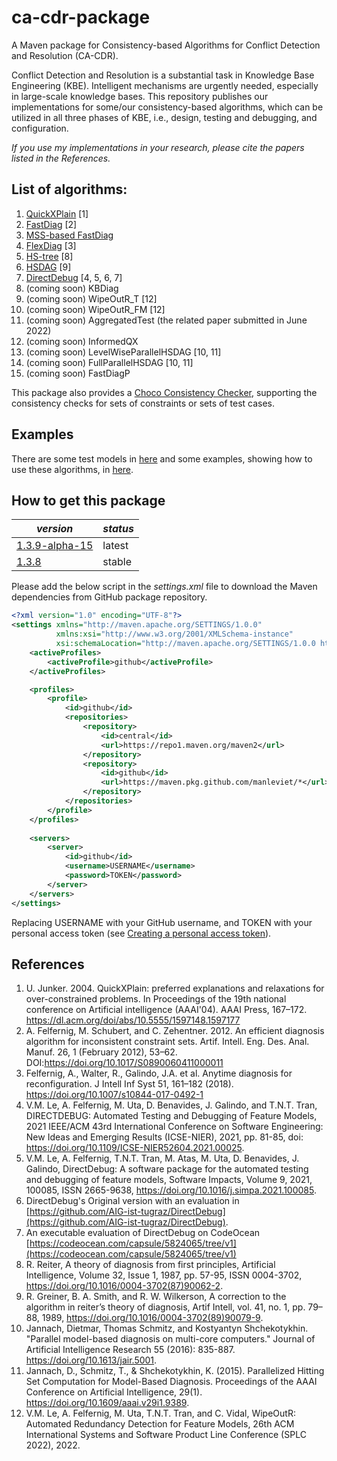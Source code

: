 # ca-cdr-package

A Maven package for Consistency-based Algorithms for Conflict Detection and Resolution (CA-CDR).

Conflict Detection and Resolution is a substantial task in Knowledge Base Engineering (KBE). Intelligent mechanisms are urgently needed, especially in large-scale knowledge bases. This repository publishes our implementations for some/our consistency-based algorithms, which can be utilized in all three phases of KBE, i.e., design, testing and debugging, and configuration.

*If you use my implementations in your research, please cite the papers listed in the References.*

## List of algorithms:

1. [QuickXPlain](https://github.com/manleviet/CA-CDR-V2/blob/main/ca-cdr-package/src/main/java/at/tugraz/ist/ase/cacdr/algorithms/QuickXPlain.java) [1]
2. [FastDiag](https://github.com/manleviet/CA-CDR-V2/blob/main/ca-cdr-package/src/main/java/at/tugraz/ist/ase/cacdr/algorithms/FastDiagV2.java) [2]
3. [MSS-based FastDiag](https://github.com/manleviet/CA-CDR-V2/blob/main/ca-cdr-package/src/main/java/at/tugraz/ist/ase/cacdr/algorithms/FastDiagV3.java)
4. [FlexDiag](https://github.com/manleviet/CA-CDR-V2/blob/main/ca-cdr-package/src/main/java/at/tugraz/ist/ase/cacdr/algorithms/FlexDiag.java) [3]
5. [HS-tree](https://github.com/manleviet/CA-CDR-V2/blob/main/ca-cdr-package/src/main/java/at/tugraz/ist/ase/cacdr/algorithms/hs/HSTree.java) [8]
6. [HSDAG](https://github.com/manleviet/CA-CDR-V2/blob/main/ca-cdr-package/src/main/java/at/tugraz/ist/ase/cacdr/algorithms/hs/HSDAG.java) [9]
7. [DirectDebug](https://github.com/manleviet/CA-CDR-V2/blob/main/ca-cdr-package/src/main/java/at/tugraz/ist/ase/cacdr/algorithms/DirectDebug.java) [4, 5, 6, 7]
8. (coming soon) KBDiag
9. (coming soon) WipeOutR_T [12]
10. (coming soon) WipeOutR_FM [12]
11. (coming soon) AggregatedTest (the related paper submitted in June 2022)
12. (coming soon) InformedQX
13. (coming soon) LevelWiseParallelHSDAG [10, 11]
14. (coming soon) FullParallelHSDAG [10, 11]
15. (coming soon) FastDiagP

This package also provides a [Choco Consistency Checker](https://github.com/manleviet/CA-CDR-V2/blob/main/ca-cdr-package/src/main/java/at/tugraz/ist/ase/cacdr/checker/ChocoConsistencyChecker.java), supporting the consistency checks for sets of constraints or sets of test cases.

## Examples

There are some test models in [here](https://github.com/manleviet/CDRModel/tree/main/src/main/java/at/tugraz/ist/ase/cdrmodel/test/model) and some examples, showing how to use these algorithms, in [here](https://github.com/manleviet/CA-CDR/tree/main/src/test/java/at/tugraz/ist/ase/cacdr/algorithms).

## How to get this package

| *version* | *status* |
|---|---|
| [1.3.9-alpha-15](https://github.com/manleviet/CA-CDR-V2/packages/1417091)| latest |
| [1.3.8](https://github.com/manleviet/CA-CDR-V2/packages/1417091?version=1.3.8) | stable |

Please add the below script in the *settings.xml* file to download the Maven dependencies from GitHub package repository.

```xml
<?xml version="1.0" encoding="UTF-8"?>
<settings xmlns="http://maven.apache.org/SETTINGS/1.0.0"
          xmlns:xsi="http://www.w3.org/2001/XMLSchema-instance"
          xsi:schemaLocation="http://maven.apache.org/SETTINGS/1.0.0 http://maven.apache.org/xsd/settings-1.0.0.xsd">
    <activeProfiles>
        <activeProfile>github</activeProfile>
    </activeProfiles>

    <profiles>
        <profile>
            <id>github</id>
            <repositories>
                <repository>
                    <id>central</id>
                    <url>https://repo1.maven.org/maven2</url>
                </repository>
                <repository>
                    <id>github</id>
                    <url>https://maven.pkg.github.com/manleviet/*</url>
                </repository>
            </repositories>
        </profile>
    </profiles>
    
    <servers>
        <server>
            <id>github</id>
            <username>USERNAME</username>
            <password>TOKEN</password>
        </server>
    </servers>
</settings>
```
Replacing USERNAME with your GitHub username, and TOKEN with your personal access token 
(see [Creating a personal access token](https://docs.github.com/en/authentication/keeping-your-account-and-data-secure/creating-a-personal-access-token)).

## References
1. U. Junker. 2004. QuickXPlain: preferred explanations and relaxations for over-constrained problems. In Proceedings of the 19th national conference on Artificial intelligence (AAAI'04). AAAI Press, 167–172. https://dl.acm.org/doi/abs/10.5555/1597148.1597177
2. A. Felfernig, M. Schubert, and C. Zehentner. 2012. An efficient diagnosis algorithm for inconsistent constraint sets. Artif. Intell. Eng. Des. Anal. Manuf. 26, 1 (February 2012), 53–62. DOI:https://doi.org/10.1017/S0890060411000011
3. Felfernig, A., Walter, R., Galindo, J.A. et al. Anytime diagnosis for reconfiguration. J Intell Inf Syst 51, 161–182 (2018). https://doi.org/10.1007/s10844-017-0492-1
4. V.M. Le, A. Felfernig, M. Uta, D. Benavides, J. Galindo, and T.N.T. Tran, DIRECTDEBUG: Automated Testing and Debugging of Feature Models, 2021 IEEE/ACM 43rd International Conference on Software Engineering: New Ideas and Emerging Results (ICSE-NIER), 2021, pp. 81-85, doi: https://doi.org/10.1109/ICSE-NIER52604.2021.00025.
5. V.M. Le, A. Felfernig, T.N.T. Tran, M. Atas, M. Uta, D. Benavides, J. Galindo, DirectDebug: A software package for the automated testing and debugging of feature models, Software Impacts, Volume 9, 2021, 100085, ISSN 2665-9638, https://doi.org/10.1016/j.simpa.2021.100085.
6. DirectDebug's Original version with an evaluation in [https://github.com/AIG-ist-tugraz/DirectDebug](https://github.com/AIG-ist-tugraz/DirectDebug).
7. An executable evaluation of DirectDebug on CodeOcean [https://codeocean.com/capsule/5824065/tree/v1](https://codeocean.com/capsule/5824065/tree/v1)
8. R. Reiter, A theory of diagnosis from first principles, Artificial Intelligence, Volume 32, Issue 1, 1987, pp. 57-95, ISSN 0004-3702, https://doi.org/10.1016/0004-3702(87)90062-2.
9. R. Greiner, B. A. Smith, and R. W. Wilkerson, A correction to the algorithm in reiter’s theory of diagnosis, Artif Intell, vol. 41, no. 1, pp. 79–88, 1989, https://doi.org/10.1016/0004-3702(89)90079-9.
10. Jannach, Dietmar, Thomas Schmitz, and Kostyantyn Shchekotykhin. "Parallel model-based diagnosis on multi-core computers." Journal of Artificial Intelligence Research 55 (2016): 835-887. https://doi.org/10.1613/jair.5001.
11. Jannach, D., Schmitz, T., & Shchekotykhin, K. (2015). Parallelized Hitting Set Computation for Model-Based Diagnosis. Proceedings of the AAAI Conference on Artificial Intelligence, 29(1). https://doi.org/10.1609/aaai.v29i1.9389.
12. V.M. Le, A. Felfernig, M. Uta, T.N.T. Tran, and C. Vidal, WipeOutR: Automated Redundancy Detection for Feature Models, 26th ACM International Systems and Software Product Line Conference (SPLC 2022), 2022.
